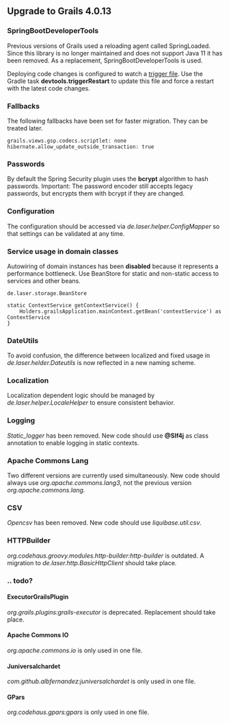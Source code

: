 
## Upgrade to Grails 4.0.13

### SpringBootDeveloperTools

Previous versions of Grails used a reloading agent called SpringLoaded. 
Since this library is no longer maintained and does not support Java 11 it has been removed. 
As a replacement, SpringBootDeveloperTools is used.

Deploying code changes is configured to watch a [trigger file](../grails-app/conf/spring/restart.trigger). 
Use the Gradle task **devtools.triggerRestart** to update this file and force a restart with the latest code changes.

### Fallbacks

The following fallbacks have been set for faster migration. They can be treated later.

    grails.views.gsp.codecs.scriptlet: none
    hibernate.allow_update_outside_transaction: true

### Passwords

By default the Spring Security plugin uses the **bcrypt** algorithm to hash passwords.
Important: The password encoder still accepts legacy passwords, but encrypts them with bcrypt if they are changed.

### Configuration

The configuration should be accessed via *de.laser.helper.ConfigMapper* so that settings can be validated at any time.

### Service usage in domain classes

Autowiring of domain instances has been **disabled** because it represents a performance bottleneck.
Use BeanStore for static and non-static access to services and other beans.

    de.laser.storage.BeanStore

    static ContextService getContextService() {
        Holders.grailsApplication.mainContext.getBean('contextService') as ContextService
    }

### DateUtils

To avoid confusion, the difference between localized and fixed usage in *de.laser.helder.Dateutils* is now reflected in a new naming scheme.

### Localization

Localization dependent logic should be managed by *de.laser.helper.LocaleHelper* to ensure consistent behavior.

### Logging

*Static_logger* has been removed. New code should use **@Slf4j** as class annotation to enable logging in static contexts. 

### Apache Commons Lang

Two different versions are currently used simultaneously. New code should always use *org.apache.commons.lang3*, not the previous version *org.apache.commons.lang*.

### CSV

*Opencsv* has been removed. New code should use *liquibase.util.csv*.

### HTTPBuilder

*org.codehaus.groovy.modules.http-builder:http-builder* is outdated.
A migration to *de.laser.http.BasicHttpClient* should take place.

### .. todo?

#### ExecutorGrailsPlugin

*org.grails.plugins:grails-executor* is deprecated. Replacement should take place.

#### Apache Commons IO

*org.apache.commons.io* is only used in one file.

#### Juniversalchardet

*com.github.albfernandez:juniversalchardet* is only used in one file.

#### GPars

*org.codehaus.gpars:gpars* is only used in one file.

